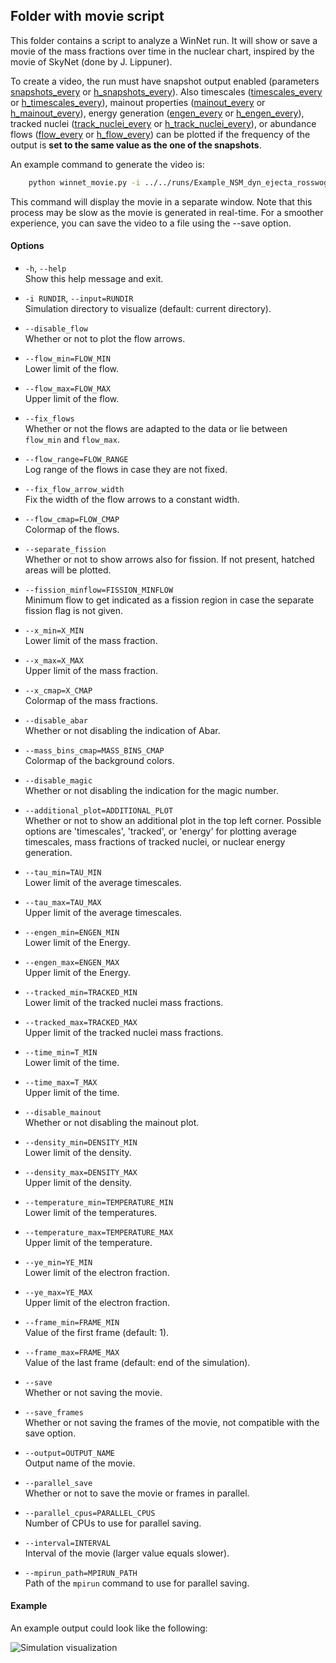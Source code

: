 ## Folder with movie script

This folder contains a script to analyze a WinNet run. It will show or save a movie of the mass fractions over time in the nuclear chart, inspired by the movie of SkyNet (done by J. Lippuner).

To create a video, the run must have snapshot output enabled (parameters [snapshots_every](https://nuc-astro.github.io/WinNet/parameters.html#h_snapshot_every) or [h_snapshots_every](https://nuc-astro.github.io/WinNet/parameters.html#h_snapshot_every)). 
Also timescales ([timescales_every](https://nuc-astro.github.io/WinNet/parameters.html#timescales_every) or [h_timescales_every](https://nuc-astro.github.io/WinNet/parameters.html#h_timescales_every)), 
mainout properties ([mainout_every](https://nuc-astro.github.io/WinNet/parameters.html#mainout_every) or [h_mainout_every](https://nuc-astro.github.io/WinNet/parameters.html#h_mainout_every)), 
energy generation ([engen_every](https://nuc-astro.github.io/WinNet/parameters.html#engen_every) or [h_engen_every](https://nuc-astro.github.io/WinNet/parameters.html#h_engen_every)), 
tracked nuclei ([track_nuclei_every](https://nuc-astro.github.io/WinNet/parameters.html#track_nuclei_every) or [h_track_nuclei_every](https://nuc-astro.github.io/WinNet/parameters.html#h_track_nuclei_every)), 
or abundance flows ([flow_every](https://nuc-astro.github.io/WinNet/parameters.html#flow_every) or [h_flow_every](https://nuc-astro.github.io/WinNet/parameters.html#h_flow_every))
can be plotted if the frequency of the output is **set to the same value as the one of the snapshots**. 

An example command to generate the video is:

```bash
    python winnet_movie.py -i ../../runs/Example_NSM_dyn_ejecta_rosswog
```    

This command will display the movie in a separate window. Note that this process may be slow as the movie is generated in real-time. For a smoother experience, you can save the video to a file using the --save option.

#### Options

- `-h`, `--help`  
  Show this help message and exit.

- `-i RUNDIR`, `--input=RUNDIR`  
  Simulation directory to visualize (default: current directory).

- `--disable_flow`  
  Whether or not to plot the flow arrows.

- `--flow_min=FLOW_MIN`  
  Lower limit of the flow.

- `--flow_max=FLOW_MAX`  
  Upper limit of the flow.

- `--fix_flows`  
  Whether or not the flows are adapted to the data or lie between `flow_min` and `flow_max`.

- `--flow_range=FLOW_RANGE`  
  Log range of the flows in case they are not fixed.

- `--fix_flow_arrow_width`  
  Fix the width of the flow arrows to a constant width.

- `--flow_cmap=FLOW_CMAP`  
  Colormap of the flows.

- `--separate_fission`  
  Whether or not to show arrows also for fission. If not present, hatched areas will be plotted.

- `--fission_minflow=FISSION_MINFLOW`  
  Minimum flow to get indicated as a fission region in case the separate fission flag is not given.

- `--x_min=X_MIN`  
  Lower limit of the mass fraction.

- `--x_max=X_MAX`  
  Upper limit of the mass fraction.

- `--x_cmap=X_CMAP`  
  Colormap of the mass fractions.

- `--disable_abar`  
  Whether or not disabling the indication of Abar.

- `--mass_bins_cmap=MASS_BINS_CMAP`  
  Colormap of the background colors.

- `--disable_magic`  
  Whether or not disabling the indication for the magic number.

- `--additional_plot=ADDITIONAL_PLOT`  
  Whether or not to show an additional plot in the top left corner. Possible options are 'timescales', 'tracked', or 'energy' 
  for plotting average timescales, mass fractions of tracked nuclei, or nuclear energy generation.

- `--tau_min=TAU_MIN`  
  Lower limit of the average timescales.

- `--tau_max=TAU_MAX`  
  Upper limit of the average timescales.

- `--engen_min=ENGEN_MIN`  
  Lower limit of the Energy.

- `--engen_max=ENGEN_MAX`  
  Upper limit of the Energy.

- `--tracked_min=TRACKED_MIN`  
  Lower limit of the tracked nuclei mass fractions.

- `--tracked_max=TRACKED_MAX`  
  Upper limit of the tracked nuclei mass fractions.

- `--time_min=T_MIN`  
  Lower limit of the time.

- `--time_max=T_MAX`  
  Upper limit of the time.

- `--disable_mainout`  
  Whether or not disabling the mainout plot.

- `--density_min=DENSITY_MIN`  
  Lower limit of the density.

- `--density_max=DENSITY_MAX`  
  Upper limit of the density.

- `--temperature_min=TEMPERATURE_MIN`  
  Lower limit of the temperatures.

- `--temperature_max=TEMPERATURE_MAX`  
  Upper limit of the temperature.

- `--ye_min=YE_MIN`  
  Lower limit of the electron fraction.

- `--ye_max=YE_MAX`  
  Upper limit of the electron fraction.

- `--frame_min=FRAME_MIN`  
  Value of the first frame (default: 1).

- `--frame_max=FRAME_MAX`  
  Value of the last frame (default: end of the simulation).

- `--save`  
  Whether or not saving the movie.

- `--save_frames`  
  Whether or not saving the frames of the movie, not compatible with the save option.

- `--output=OUTPUT_NAME`  
  Output name of the movie.

- `--parallel_save`  
  Whether or not to save the movie or frames in parallel.

- `--parallel_cpus=PARALLEL_CPUS`  
  Number of CPUs to use for parallel saving.

- `--interval=INTERVAL`  
  Interval of the movie (larger value equals slower).

- `--mpirun_path=MPIRUN_PATH`  
  Path of the `mpirun` command to use for parallel saving.
  
  
#### Example

An example output could look like the following:

![Simulation visualization](../../doc/doxygen/figures/winteler_mhd.gif)
